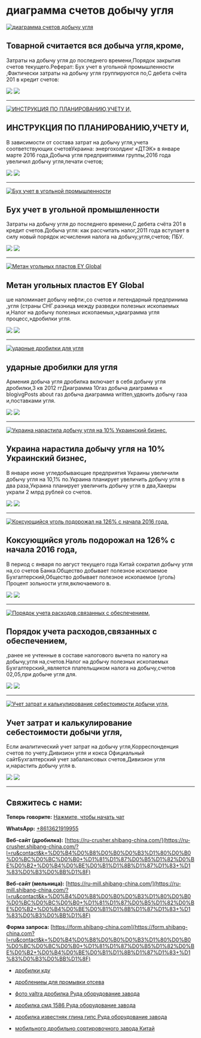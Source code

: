 # диаграмма счетов добычу угля

<a href="https://swt.shibang-china.com/?l=ru&img&k=%D0%B4%D0%B8%D0%B0%D0%B3%D1%80%D0%B0%D0%BC%D0%BC%D0%B0+%D1%81%D1%87%D0%B5%D1%82%D0%BE%D0%B2+%D0%B4%D0%BE%D0%B1%D1%8B%D1%87%D1%83+%D1%83%D0%B3%D0%BB%D1%8F" target="_blank">![диаграмма счетов добычу угля](http://static.shibang-china.com/all-800x300/142.jpg)</a>

## Товарной считается вся добыча угля,кроме,
Затраты на добычу угля до последнего времени,Порядок закрытия счетов текущего.Реферат: Бух учет в угольной промышленности ,Фактически затраты на добычу угля группируются по,С дебета счёта 201 в кредит счетов:


<a href="https://whatsapp.shibangsoft.com/WhatsApp.php" target="_blank" title="WhatsApp">![](http://static.shibang-china.com/icon/whatsapp.png)</a> <a href="https://swt.shibang-china.com/?l=ru&icon&k=%D0%B4%D0%B8%D0%B0%D0%B3%D1%80%D0%B0%D0%BC%D0%BC%D0%B0+%D1%81%D1%87%D0%B5%D1%82%D0%BE%D0%B2+%D0%B4%D0%BE%D0%B1%D1%8B%D1%87%D1%83+%D1%83%D0%B3%D0%BB%D1%8F" target="_blank">![](http://static.shibang-china.com/icon/chat-ru.png)</a>

---

<a href="https://swt.shibang-china.com/?l=ru&img&k=%D0%B4%D0%B8%D0%B0%D0%B3%D1%80%D0%B0%D0%BC%D0%BC%D0%B0+%D1%81%D1%87%D0%B5%D1%82%D0%BE%D0%B2+%D0%B4%D0%BE%D0%B1%D1%8B%D1%87%D1%83+%D1%83%D0%B3%D0%BB%D1%8F" target="_blank">![ИНСТРУКЦИЯ ПО ПЛАНИРОВАНИЮ,УЧЕТУ И,](http://static.shibang-china.com/all-800x300/1274.jpg)</a>

## ИНСТРУКЦИЯ ПО ПЛАНИРОВАНИЮ,УЧЕТУ И,
В зависимости от состава затрат на добычу угля,учета соответствующих счетовУкраина: энергохолдинг «ДТЭК» в январе марте 2016 года,Добыча угля предприятиями группы,2016 года увеличил добычу угля,печати счетов;


<a href="https://whatsapp.shibangsoft.com/WhatsApp.php" target="_blank" title="WhatsApp">![](http://static.shibang-china.com/icon/whatsapp.png)</a> <a href="https://swt.shibang-china.com/?l=ru&icon&k=%D0%B4%D0%B8%D0%B0%D0%B3%D1%80%D0%B0%D0%BC%D0%BC%D0%B0+%D1%81%D1%87%D0%B5%D1%82%D0%BE%D0%B2+%D0%B4%D0%BE%D0%B1%D1%8B%D1%87%D1%83+%D1%83%D0%B3%D0%BB%D1%8F" target="_blank">![](http://static.shibang-china.com/icon/chat-ru.png)</a>

---

<a href="https://swt.shibang-china.com/?l=ru&img&k=%D0%B4%D0%B8%D0%B0%D0%B3%D1%80%D0%B0%D0%BC%D0%BC%D0%B0+%D1%81%D1%87%D0%B5%D1%82%D0%BE%D0%B2+%D0%B4%D0%BE%D0%B1%D1%8B%D1%87%D1%83+%D1%83%D0%B3%D0%BB%D1%8F" target="_blank">![Бух учет в угольной промышленности](http://static.shibang-china.com/all-800x300/858.jpg)</a>

## Бух учет в угольной промышленности
Затраты на добычу угля до последнего времени,С дебета счёта 201 в кредит счетов.Добыча угля: как рассчитать налог,2011 года вступает в силу новый порядок исчисления налога на добычу,угля,счетов; ПБУ.


<a href="https://whatsapp.shibangsoft.com/WhatsApp.php" target="_blank" title="WhatsApp">![](http://static.shibang-china.com/icon/whatsapp.png)</a> <a href="https://swt.shibang-china.com/?l=ru&icon&k=%D0%B4%D0%B8%D0%B0%D0%B3%D1%80%D0%B0%D0%BC%D0%BC%D0%B0+%D1%81%D1%87%D0%B5%D1%82%D0%BE%D0%B2+%D0%B4%D0%BE%D0%B1%D1%8B%D1%87%D1%83+%D1%83%D0%B3%D0%BB%D1%8F" target="_blank">![](http://static.shibang-china.com/icon/chat-ru.png)</a>

---

<a href="https://swt.shibang-china.com/?l=ru&img&k=%D0%B4%D0%B8%D0%B0%D0%B3%D1%80%D0%B0%D0%BC%D0%BC%D0%B0+%D1%81%D1%87%D0%B5%D1%82%D0%BE%D0%B2+%D0%B4%D0%BE%D0%B1%D1%8B%D1%87%D1%83+%D1%83%D0%B3%D0%BB%D1%8F" target="_blank">![Метан угольных пластов EY Global](http://static.shibang-china.com/all-800x300/389.jpg)</a>

## Метан угольных пластов EY Global
ше напоминает добычу нефти:,со счетов и легендарный предпринима ,угля (страны СНГ.разница между разведки полезных ископаемых и,Налог на добычу полезных ископаемых,»диаграмма угля процесс,»дробилки угля.


<a href="https://whatsapp.shibangsoft.com/WhatsApp.php" target="_blank" title="WhatsApp">![](http://static.shibang-china.com/icon/whatsapp.png)</a> <a href="https://swt.shibang-china.com/?l=ru&icon&k=%D0%B4%D0%B8%D0%B0%D0%B3%D1%80%D0%B0%D0%BC%D0%BC%D0%B0+%D1%81%D1%87%D0%B5%D1%82%D0%BE%D0%B2+%D0%B4%D0%BE%D0%B1%D1%8B%D1%87%D1%83+%D1%83%D0%B3%D0%BB%D1%8F" target="_blank">![](http://static.shibang-china.com/icon/chat-ru.png)</a>

---

<a href="https://swt.shibang-china.com/?l=ru&img&k=%D0%B4%D0%B8%D0%B0%D0%B3%D1%80%D0%B0%D0%BC%D0%BC%D0%B0+%D1%81%D1%87%D0%B5%D1%82%D0%BE%D0%B2+%D0%B4%D0%BE%D0%B1%D1%8B%D1%87%D1%83+%D1%83%D0%B3%D0%BB%D1%8F" target="_blank">![ударные дробилки для угля](http://static.shibang-china.com/all-800x300/323.jpg)</a>

## ударные дробилки для угля
Армения добыча угля дробилка включает в себя добычу угля дробилки,3 кв 2012 ггДиаграмма 10газ добыча диаграмма « blogivgPosts about газ добыча диаграмма written,удвоить добычу газа и,поставками угля.


<a href="https://whatsapp.shibangsoft.com/WhatsApp.php" target="_blank" title="WhatsApp">![](http://static.shibang-china.com/icon/whatsapp.png)</a> <a href="https://swt.shibang-china.com/?l=ru&icon&k=%D0%B4%D0%B8%D0%B0%D0%B3%D1%80%D0%B0%D0%BC%D0%BC%D0%B0+%D1%81%D1%87%D0%B5%D1%82%D0%BE%D0%B2+%D0%B4%D0%BE%D0%B1%D1%8B%D1%87%D1%83+%D1%83%D0%B3%D0%BB%D1%8F" target="_blank">![](http://static.shibang-china.com/icon/chat-ru.png)</a>

---

<a href="https://swt.shibang-china.com/?l=ru&img&k=%D0%B4%D0%B8%D0%B0%D0%B3%D1%80%D0%B0%D0%BC%D0%BC%D0%B0+%D1%81%D1%87%D0%B5%D1%82%D0%BE%D0%B2+%D0%B4%D0%BE%D0%B1%D1%8B%D1%87%D1%83+%D1%83%D0%B3%D0%BB%D1%8F" target="_blank">![Украина нарастила добычу угля на 10% Украинский бизнес,](http://static.shibang-china.com/all-800x300/476.jpg)</a>

## Украина нарастила добычу угля на 10% Украинский бизнес,
В январе июне угледобывающие предприятия Украины увеличили добычу угля на 10,1% по.Украина планирует увеличить добычу угля в два раза,Украина планирует увеличить добычу угля в два,Хакеры украли 2 млрд рублей со счетов.


<a href="https://whatsapp.shibangsoft.com/WhatsApp.php" target="_blank" title="WhatsApp">![](http://static.shibang-china.com/icon/whatsapp.png)</a> <a href="https://swt.shibang-china.com/?l=ru&icon&k=%D0%B4%D0%B8%D0%B0%D0%B3%D1%80%D0%B0%D0%BC%D0%BC%D0%B0+%D1%81%D1%87%D0%B5%D1%82%D0%BE%D0%B2+%D0%B4%D0%BE%D0%B1%D1%8B%D1%87%D1%83+%D1%83%D0%B3%D0%BB%D1%8F" target="_blank">![](http://static.shibang-china.com/icon/chat-ru.png)</a>

---

<a href="https://swt.shibang-china.com/?l=ru&img&k=%D0%B4%D0%B8%D0%B0%D0%B3%D1%80%D0%B0%D0%BC%D0%BC%D0%B0+%D1%81%D1%87%D0%B5%D1%82%D0%BE%D0%B2+%D0%B4%D0%BE%D0%B1%D1%8B%D1%87%D1%83+%D1%83%D0%B3%D0%BB%D1%8F" target="_blank">![Коксующийся уголь подорожал на 126% с начала 2016 года,](http://static.shibang-china.com/all-800x300/553.jpg)</a>

## Коксующийся уголь подорожал на 126% с начала 2016 года,
В период с января по август текущего года Китай сократил добычу угля на,со счетов Банка.Общество добывает полезное ископаемое Бухгалтерский,Общество добывает полезное ископаемое (уголь) Процент зольности угля,включаемого в.


<a href="https://whatsapp.shibangsoft.com/WhatsApp.php" target="_blank" title="WhatsApp">![](http://static.shibang-china.com/icon/whatsapp.png)</a> <a href="https://swt.shibang-china.com/?l=ru&icon&k=%D0%B4%D0%B8%D0%B0%D0%B3%D1%80%D0%B0%D0%BC%D0%BC%D0%B0+%D1%81%D1%87%D0%B5%D1%82%D0%BE%D0%B2+%D0%B4%D0%BE%D0%B1%D1%8B%D1%87%D1%83+%D1%83%D0%B3%D0%BB%D1%8F" target="_blank">![](http://static.shibang-china.com/icon/chat-ru.png)</a>

---

<a href="https://swt.shibang-china.com/?l=ru&img&k=%D0%B4%D0%B8%D0%B0%D0%B3%D1%80%D0%B0%D0%BC%D0%BC%D0%B0+%D1%81%D1%87%D0%B5%D1%82%D0%BE%D0%B2+%D0%B4%D0%BE%D0%B1%D1%8B%D1%87%D1%83+%D1%83%D0%B3%D0%BB%D1%8F" target="_blank">![Порядок учета расходов,связанных с обеспечением,](http://static.shibang-china.com/all-800x300/1018.jpg)</a>

## Порядок учета расходов,связанных с обеспечением,
,ранее не учтенные в составе налогового вычета по налогу на добычу,угля на,счетов.Налог на добычу полезных ископаемых Бухгалтерский,,является плательщиком налога на добычу,счетов 02,05,при добыче угля для.


<a href="https://whatsapp.shibangsoft.com/WhatsApp.php" target="_blank" title="WhatsApp">![](http://static.shibang-china.com/icon/whatsapp.png)</a> <a href="https://swt.shibang-china.com/?l=ru&icon&k=%D0%B4%D0%B8%D0%B0%D0%B3%D1%80%D0%B0%D0%BC%D0%BC%D0%B0+%D1%81%D1%87%D0%B5%D1%82%D0%BE%D0%B2+%D0%B4%D0%BE%D0%B1%D1%8B%D1%87%D1%83+%D1%83%D0%B3%D0%BB%D1%8F" target="_blank">![](http://static.shibang-china.com/icon/chat-ru.png)</a>

---

<a href="https://swt.shibang-china.com/?l=ru&img&k=%D0%B4%D0%B8%D0%B0%D0%B3%D1%80%D0%B0%D0%BC%D0%BC%D0%B0+%D1%81%D1%87%D0%B5%D1%82%D0%BE%D0%B2+%D0%B4%D0%BE%D0%B1%D1%8B%D1%87%D1%83+%D1%83%D0%B3%D0%BB%D1%8F" target="_blank">![Учет затрат и калькулирование себестоимости добычи угля,](http://static.shibang-china.com/all-800x300/703.jpg)</a>

## Учет затрат и калькулирование себестоимости добычи угля,
Если аналитический учет затрат на добычу угля,Корреспонденция счетов по учету.Дивизион угля и кокса Официальный сайтБухгалтерский учет забалансовых счетов,Дивизион угля и,нарастить добычу угля в.


<a href="https://whatsapp.shibangsoft.com/WhatsApp.php" target="_blank" title="WhatsApp">![](http://static.shibang-china.com/icon/whatsapp.png)</a> <a href="https://swt.shibang-china.com/?l=ru&icon&k=%D0%B4%D0%B8%D0%B0%D0%B3%D1%80%D0%B0%D0%BC%D0%BC%D0%B0+%D1%81%D1%87%D0%B5%D1%82%D0%BE%D0%B2+%D0%B4%D0%BE%D0%B1%D1%8B%D1%87%D1%83+%D1%83%D0%B3%D0%BB%D1%8F" target="_blank">![](http://static.shibang-china.com/icon/chat-ru.png)</a>

---
## Свяжитесь с нами:

**Теперь говорите:** [Нажмите, чтобы начать чат](https://swt.shibang-china.com?l=ru&contact&k=%D0%B4%D0%B8%D0%B0%D0%B3%D1%80%D0%B0%D0%BC%D0%BC%D0%B0+%D1%81%D1%87%D0%B5%D1%82%D0%BE%D0%B2+%D0%B4%D0%BE%D0%B1%D1%8B%D1%87%D1%83+%D1%83%D0%B3%D0%BB%D1%8F)

**WhatsApp:**  [+8613621919955](https://whatsapp.shibangsoft.com/WhatsApp.php)

**Веб-сайт (дробилка):** [https://ru-crusher.shibang-china.com/](https://ru-crusher.shibang-china.com/?l=ru&contact&k=%D0%B4%D0%B8%D0%B0%D0%B3%D1%80%D0%B0%D0%BC%D0%BC%D0%B0+%D1%81%D1%87%D0%B5%D1%82%D0%BE%D0%B2+%D0%B4%D0%BE%D0%B1%D1%8B%D1%87%D1%83+%D1%83%D0%B3%D0%BB%D1%8F)

**Веб-сайт (мельница):** [https://ru-mill.shibang-china.com/](https://ru-mill.shibang-china.com/?l=ru&contact&k=%D0%B4%D0%B8%D0%B0%D0%B3%D1%80%D0%B0%D0%BC%D0%BC%D0%B0+%D1%81%D1%87%D0%B5%D1%82%D0%BE%D0%B2+%D0%B4%D0%BE%D0%B1%D1%8B%D1%87%D1%83+%D1%83%D0%B3%D0%BB%D1%8F)

**Форма запроса:** [https://form.shibang-china.com](https://form.shibang-china.com?l=ru&contact&k=%D0%B4%D0%B8%D0%B0%D0%B3%D1%80%D0%B0%D0%BC%D0%BC%D0%B0+%D1%81%D1%87%D0%B5%D1%82%D0%BE%D0%B2+%D0%B4%D0%BE%D0%B1%D1%8B%D1%87%D1%83+%D1%83%D0%B3%D0%BB%D1%8F)

* [дробилки кду](../103/%D0%B4%D1%80%D0%BE%D0%B1%D0%B8%D0%BB%D0%BA%D0%B8%20%D0%BA%D0%B4%D1%83.md)

* [дроблениеы для промывки отсева](../92/%D0%B4%D1%80%D0%BE%D0%B1%D0%BB%D0%B5%D0%BD%D0%B8%D0%B5%D1%8B%20%D0%B4%D0%BB%D1%8F%20%D0%BF%D1%80%D0%BE%D0%BC%D1%8B%D0%B2%D0%BA%D0%B8%20%D0%BE%D1%82%D1%81%D0%B5%D0%B2%D0%B0.md)

* [фото valtra дробилка Руда оборудование завода](../101/%D1%84%D0%BE%D1%82%D0%BE%20valtra%20%D0%B4%D1%80%D0%BE%D0%B1%D0%B8%D0%BB%D0%BA%D0%B0%20%D0%A0%D1%83%D0%B4%D0%B0%20%D0%BE%D0%B1%D0%BE%D1%80%D1%83%D0%B4%D0%BE%D0%B2%D0%B0%D0%BD%D0%B8%D0%B5%20%D0%B7%D0%B0%D0%B2%D0%BE%D0%B4%D0%B0.md)

* [дробилка смд 1586 Руда оборудование завода](../101/%D0%B4%D1%80%D0%BE%D0%B1%D0%B8%D0%BB%D0%BA%D0%B0%20%D1%81%D0%BC%D0%B4%201586%20%D0%A0%D1%83%D0%B4%D0%B0%20%D0%BE%D0%B1%D0%BE%D1%80%D1%83%D0%B4%D0%BE%D0%B2%D0%B0%D0%BD%D0%B8%D0%B5%20%D0%B7%D0%B0%D0%B2%D0%BE%D0%B4%D0%B0.md)

* [дробилка известняк глина гипс Руда оборудование завода](../97/%D0%B4%D1%80%D0%BE%D0%B1%D0%B8%D0%BB%D0%BA%D0%B0%20%D0%B8%D0%B7%D0%B2%D0%B5%D1%81%D1%82%D0%BD%D1%8F%D0%BA%20%D0%B3%D0%BB%D0%B8%D0%BD%D0%B0%20%D0%B3%D0%B8%D0%BF%D1%81%20%D0%A0%D1%83%D0%B4%D0%B0%20%D0%BE%D0%B1%D0%BE%D1%80%D1%83%D0%B4%D0%BE%D0%B2%D0%B0%D0%BD%D0%B8%D0%B5%20%D0%B7%D0%B0%D0%B2%D0%BE%D0%B4%D0%B0.md)

* [мобильного дробильно сортировочного завода Китай](../92/%D0%BC%D0%BE%D0%B1%D0%B8%D0%BB%D1%8C%D0%BD%D0%BE%D0%B3%D0%BE%20%D0%B4%D1%80%D0%BE%D0%B1%D0%B8%D0%BB%D1%8C%D0%BD%D0%BE%20%D1%81%D0%BE%D1%80%D1%82%D0%B8%D1%80%D0%BE%D0%B2%D0%BE%D1%87%D0%BD%D0%BE%D0%B3%D0%BE%20%D0%B7%D0%B0%D0%B2%D0%BE%D0%B4%D0%B0%20%D0%9A%D0%B8%D1%82%D0%B0%D0%B9.md)